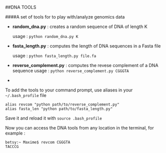 ##DNA TOOLS

####A set of tools for to play with/analyze genomics data
- **random_dna.py** : creates a random sequence of DNA of length K 

	usage : `python random_dna.py K`
- **fasta_length.py** : computes the length of DNA sequences in a Fasta file
	
	usage : `python fasta_length.py file.fa`
- **reverse_complement.py** : computes the revese complement of a DNA sequence
	usage : `python reverse_complement.py CGGGTA`

-
	
To add the tools to your command prompt, use aliases in your `~/.bash_profile` file

``` 
alias revcom "python path/to/reverse_complement.py"
alias fasta_len "python path/to/fasta_length.py"
```

Save it and reload it with `source .bash_profile`

Now you can access the DNA tools from any location in the terminal, for example :

```
betsy:~ Maxime$ revcom CGGGTA
TACCCG
```
